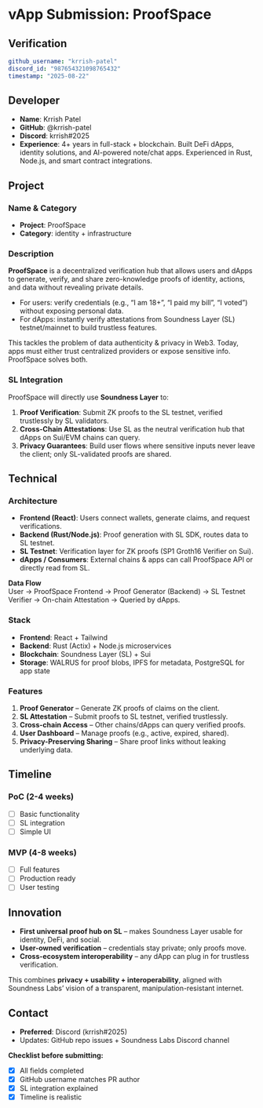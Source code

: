 # vApp Submission: ProofSpace

## Verification
```yaml
github_username: "krrish-patel"
discord_id: "987654321098765432"
timestamp: "2025-08-22"
```

## Developer
- **Name**: Krrish Patel
- **GitHub**: @krrish-patel
- **Discord**: krrish#2025
- **Experience**: 4+ years in full-stack + blockchain. Built DeFi dApps, identity solutions, and AI-powered note/chat apps. Experienced in Rust, Node.js, and smart contract integrations.

## Project

### Name & Category
- **Project**: ProofSpace
- **Category**: identity + infrastructure

### Description
**ProofSpace** is a decentralized verification hub that allows users and dApps to generate, verify, and share zero-knowledge proofs of identity, actions, and data without revealing private details.

- For users: verify credentials (e.g., “I am 18+”, “I paid my bill”, “I voted”) without exposing personal data.  
- For dApps: instantly verify attestations from Soundness Layer (SL) testnet/mainnet to build trustless features.

This tackles the problem of data authenticity & privacy in Web3. Today, apps must either trust centralized providers or expose sensitive info. ProofSpace solves both.

### SL Integration  
ProofSpace will directly use **Soundness Layer** to:
1. **Proof Verification**: Submit ZK proofs to the SL testnet, verified trustlessly by SL validators.
2. **Cross-Chain Attestations**: Use SL as the neutral verification hub that dApps on Sui/EVM chains can query.
3. **Privacy Guarantees**: Build user flows where sensitive inputs never leave the client; only SL-validated proofs are shared.

## Technical

### Architecture
- **Frontend (React)**: Users connect wallets, generate claims, and request verifications.
- **Backend (Rust/Node.js)**: Proof generation with SL SDK, routes data to SL testnet.
- **SL Testnet**: Verification layer for ZK proofs (SP1 Groth16 Verifier on Sui).
- **dApps / Consumers**: External chains & apps can call ProofSpace API or directly read from SL.

**Data Flow**  
User → ProofSpace Frontend → Proof Generator (Backend) → SL Testnet Verifier → On-chain Attestation → Queried by dApps.

### Stack
- **Frontend**: React + Tailwind
- **Backend**: Rust (Actix) + Node.js microservices
- **Blockchain**: Soundness Layer (SL) + Sui
- **Storage**: WALRUS for proof blobs, IPFS for metadata, PostgreSQL for app state

### Features
1. **Proof Generator** – Generate ZK proofs of claims on the client.
2. **SL Attestation** – Submit proofs to SL testnet, verified trustlessly.
3. **Cross-chain Access** – Other chains/dApps can query verified proofs.
4. **User Dashboard** – Manage proofs (e.g., active, expired, shared).
5. **Privacy-Preserving Sharing** – Share proof links without leaking underlying data.

## Timeline

### PoC (2-4 weeks)
- [ ] Basic functionality
- [ ] SL integration
- [ ] Simple UI

### MVP (4-8 weeks)
- [ ] Full features
- [ ] Production ready
- [ ] User testing

## Innovation
- **First universal proof hub on SL** – makes Soundness Layer usable for identity, DeFi, and social.  
- **User-owned verification** – credentials stay private; only proofs move.  
- **Cross-ecosystem interoperability** – any dApp can plug in for trustless verification.  

This combines **privacy + usability + interoperability**, aligned with Soundness Labs’ vision of a transparent, manipulation-resistant internet.

## Contact
- **Preferred**: Discord (krrish#2025)
- Updates: GitHub repo issues + Soundness Labs Discord channel

**Checklist before submitting:**
- [x] All fields completed
- [x] GitHub username matches PR author
- [x] SL integration explained
- [x] Timeline is realistic
